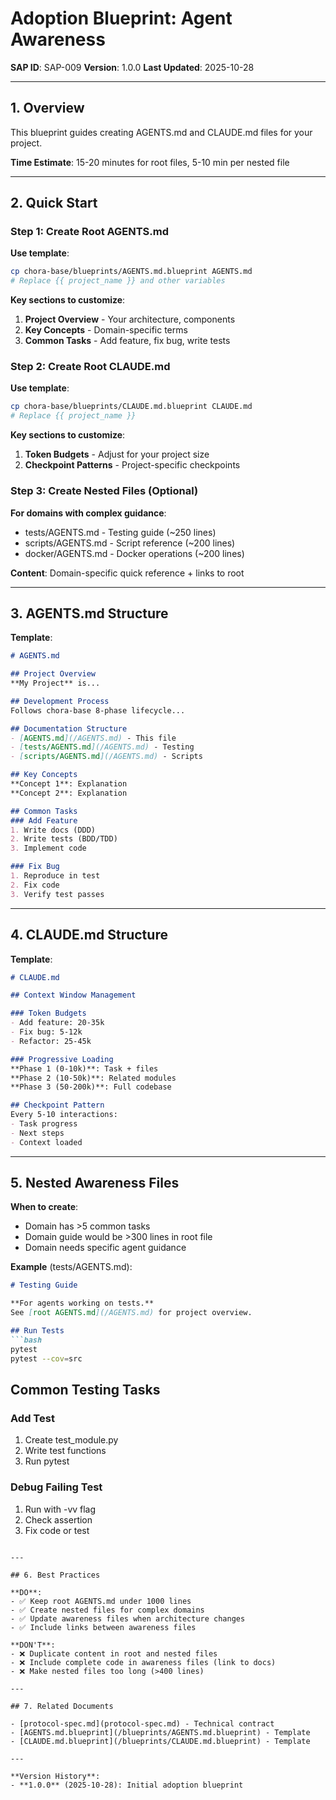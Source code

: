 # Adoption Blueprint: Agent Awareness

**SAP ID**: SAP-009
**Version**: 1.0.0
**Last Updated**: 2025-10-28

---

## 1. Overview

This blueprint guides creating AGENTS.md and CLAUDE.md files for your project.

**Time Estimate**: 15-20 minutes for root files, 5-10 min per nested file

---

## 2. Quick Start

### Step 1: Create Root AGENTS.md

**Use template**:
```bash
cp chora-base/blueprints/AGENTS.md.blueprint AGENTS.md
# Replace {{ project_name }} and other variables
```

**Key sections to customize**:
1. **Project Overview** - Your architecture, components
2. **Key Concepts** - Domain-specific terms
3. **Common Tasks** - Add feature, fix bug, write tests

### Step 2: Create Root CLAUDE.md

**Use template**:
```bash
cp chora-base/blueprints/CLAUDE.md.blueprint CLAUDE.md
# Replace {{ project_name }}
```

**Key sections to customize**:
1. **Token Budgets** - Adjust for your project size
2. **Checkpoint Patterns** - Project-specific checkpoints

### Step 3: Create Nested Files (Optional)

**For domains with complex guidance**:
- tests/AGENTS.md - Testing guide (~250 lines)
- scripts/AGENTS.md - Script reference (~200 lines)
- docker/AGENTS.md - Docker operations (~200 lines)

**Content**: Domain-specific quick reference + links to root

---

## 3. AGENTS.md Structure

**Template**:
```markdown
# AGENTS.md

## Project Overview
**My Project** is...

## Development Process
Follows chora-base 8-phase lifecycle...

## Documentation Structure
- [AGENTS.md](/AGENTS.md) - This file
- [tests/AGENTS.md](/AGENTS.md) - Testing
- [scripts/AGENTS.md](/AGENTS.md) - Scripts

## Key Concepts
**Concept 1**: Explanation
**Concept 2**: Explanation

## Common Tasks
### Add Feature
1. Write docs (DDD)
2. Write tests (BDD/TDD)
3. Implement code

### Fix Bug
1. Reproduce in test
2. Fix code
3. Verify test passes
```

---

## 4. CLAUDE.md Structure

**Template**:
```markdown
# CLAUDE.md

## Context Window Management

### Token Budgets
- Add feature: 20-35k
- Fix bug: 5-12k
- Refactor: 25-45k

### Progressive Loading
**Phase 1 (0-10k)**: Task + files
**Phase 2 (10-50k)**: Related modules
**Phase 3 (50-200k)**: Full codebase

## Checkpoint Pattern
Every 5-10 interactions:
- Task progress
- Next steps
- Context loaded
```

---

## 5. Nested Awareness Files

**When to create**:
- Domain has >5 common tasks
- Domain guide would be >300 lines in root file
- Domain needs specific agent guidance

**Example** (tests/AGENTS.md):
```markdown
# Testing Guide

**For agents working on tests.**
See [root AGENTS.md](/AGENTS.md) for project overview.

## Run Tests
```bash
pytest
pytest --cov=src
```

## Common Testing Tasks
### Add Test
1. Create test_module.py
2. Write test functions
3. Run pytest

### Debug Failing Test
1. Run with -vv flag
2. Check assertion
3. Fix code or test
```

---

## 6. Best Practices

**DO**:
- ✅ Keep root AGENTS.md under 1000 lines
- ✅ Create nested files for complex domains
- ✅ Update awareness files when architecture changes
- ✅ Include links between awareness files

**DON'T**:
- ❌ Duplicate content in root and nested files
- ❌ Include complete code in awareness files (link to docs)
- ❌ Make nested files too long (>400 lines)

---

## 7. Related Documents

- [protocol-spec.md](protocol-spec.md) - Technical contract
- [AGENTS.md.blueprint](/blueprints/AGENTS.md.blueprint) - Template
- [CLAUDE.md.blueprint](/blueprints/CLAUDE.md.blueprint) - Template

---

**Version History**:
- **1.0.0** (2025-10-28): Initial adoption blueprint

